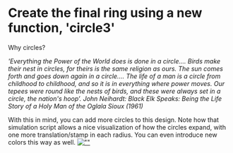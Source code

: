 # Create the final ring using a new function, 'circle3'

Why circles?

_'Everything the Power of the World does is done in a circle.... Birds make their nest in circles, for theirs is the same religion as ours. The sun comes forth and goes down again in a circle.... The life of a man is a circle from childhood to childhood, and so it is in everything where power moves. Our tepees were round like the nests of birds, and these were always set in a circle, the nation's hoop’._
_John Neihardt: Black Elk Speaks: Being the Life Story of a Holy Man of the Oglala Sioux (1961)_

With this in mind, you can add more circles to this design. Note how that simulation script allows a nice visualization of how the circles expand, with one more translation/stamp in each radius. You can even introduce new colors this way as well.
[![""](./img/circles.png)](./img/circles.png)
